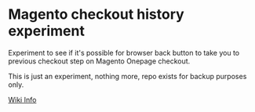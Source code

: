# Magento checkout history experiment

Experiment to see if it's possible for browser back button to take you to previous checkout step on Magento Onepage checkout. 

This is just an experiment, nothing more, repo exists for backup purposes only. 

[Wiki Info](https://github.com/ivanweiler/magento-checkout-history-experiment/wiki)
